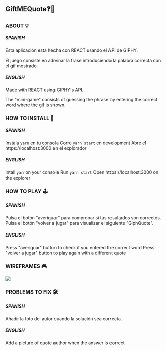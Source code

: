 ## GiftMEQuote❓🎁

### ABOUT 💡
##### SPANISH
Esta aplicación esta hecha con REACT usando el API de GIPHY.

El juego consiste en adivinar la frase introduciendo la palabra correcta con el gif mostrado.
##### ENGLISH
Made with REACT using GIPHY's API.

The "mini-game" consists of guessing the phrase by entering the correct word where the gif is shown.

### HOW TO INSTALL 🔌
##### SPANISH
Instala `yarn` en tu consola
Corre `yarn start` en development
Abre el https://localhost:3000 en el explorador

##### ENGLISH
Intall `yarn`on your console
Run `yarn start`
Open https://localhost:3000 on the explorer

### HOW TO PLAY 🕹
##### SPANISH
Pulsa el botón "averiguar" para comprobar si tus resultados son correctos.
Pulsa el botón "volver a jugar" para visualizar el siguiente "GiphQuote".

##### ENGLISH
Press "averiguar" button to check if you entered the correct word
Press "volver a jugar" button to play again with a different quote

### WIREFRAMES 🎮

![](./WIREFRAME.png)

### PROBLEMS TO FIX 🛠
##### SPANISH
Añadir la foto del autor cuando la solución sea correcta.
##### ENGLISH
Add a picture of quote author when the answer is correct
